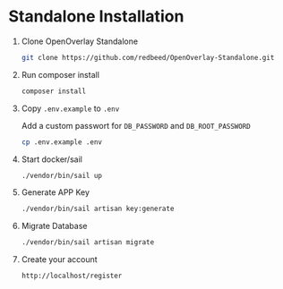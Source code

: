 # Standalone Installation

1. Clone OpenOverlay Standalone
   ```bash
   git clone https://github.com/redbeed/OpenOverlay-Standalone.git
   ```
2. Run composer install

    ```bash 
    composer install
    ```

3. Copy `.env.example` to `.env`

   Add a custom passwort for ``DB_PASSWORD`` and ``DB_ROOT_PASSWORD``

    ```bash 
    cp .env.example .env
    ```


4. Start docker/sail
    ```bash
    ./vendor/bin/sail up
    ```

5. Generate APP Key
   ```bash 
   ./vendor/bin/sail artisan key:generate
   ```

6. Migrate Database
   ```bash 
   ./vendor/bin/sail artisan migrate
   ```

6. Create your account
   ```bash 
   http://localhost/register
   ```
